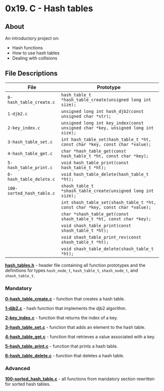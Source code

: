 # 0x19. C - Hash tables

## About

An introductory project on:

- Hash functions
- How to use hash tables
- Dealing with collisions

## File Descriptions

| File                      | Prototype                                                                        |
| ------------------------- | -------------------------------------------------------------------------------- |
| `0-hash_table_create.c`   | `hash_table_t *hash_table_create(unsigned long int size);`                       |
| `1-djb2.c`                | `unsigned long int hash_djb2(const unsigned char *str);`                         |
| `2-key_index.c`           | `unsigned long int key_index(const unsigned char *key, unsigned long int size);` |
| `3-hash_table_set.c`      | `int hash_table_set(hash_table_t *ht, const char *key, const char *value);`      |
| `4-hash_table_get.c`      | `char *hash_table_get(const hash_table_t *ht, const char *key);`                 |
| `5-hash_table_print.c`    | `void hash_table_print(const hash_table_t *ht);`                                 |
| `6-hash_table_delete.c`   | `void hash_table_delete(hash_table_t *ht);`                                      |
| `100-sorted_hash_table.c` | `shash_table_t *shash_table_create(unsigned long int size);`                     |
|                           | `int shash_table_set(shash_table_t *ht, const char *key, const char *value);`    |
|                           | `char *shash_table_get(const shash_table_t *ht, const char *key);`               |
|                           | `void shash_table_print(const shash_table_t *ht);`                               |
|                           | `void shash_table_print_rev(const shash_table_t *ht);`                           |
|                           | `void shash_table_delete(shash_table_t *ht);`                                    |

**[hash_tables.h](hash_tables.h)** - header file containing all function prototypes and the definitions for types `hash_node_t`, `hash_table_t`, `shash_node_t`, and `shash_table_t`.

### Mandatory

**[0-hash_table_create.c](0-hash_table_create.c)** - function that creates a hash table.

**[1-djb2.c](1-djb2.c)** - hash function that implements the djb2 algorithm.

**[2-key_index.c](2-key_index.c)** - function that returns the index of a key.

**[3-hash_table_set.c](3-hash_table_set.c)** - function that adds an element to the hash table.

**[4-hash_table_get.c](4-hash_table_get.c)** - function that retrieves a value associated with a key.

**[5-hash_table_print.c](5-hash_table_print.c)** - function that prints a hash table.

**[6-hash_table_delete.c](6-hash_table_delete.c)** - function that deletes a hash table.

### Advanced

**[100-sorted_hash_table.c](100-sorted_hash_table.c)** - all functions from mandatory section rewritten for sorted hash tables.
